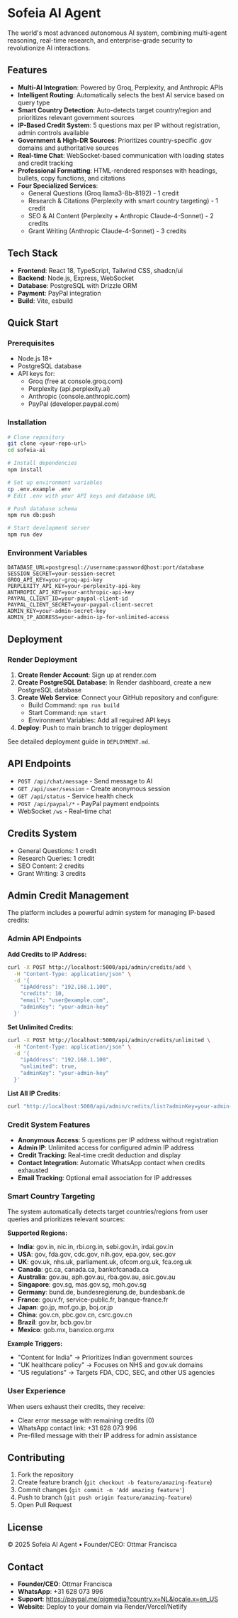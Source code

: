 # Sofeia AI Agent

The world's most advanced autonomous AI system, combining multi-agent reasoning, real-time research, and enterprise-grade security to revolutionize AI interactions.

## Features

- **Multi-AI Integration**: Powered by Groq, Perplexity, and Anthropic APIs
- **Intelligent Routing**: Automatically selects the best AI service based on query type
- **Smart Country Detection**: Auto-detects target country/region and prioritizes relevant government sources
- **IP-Based Credit System**: 5 questions max per IP without registration, admin controls available
- **Government & High-DR Sources**: Prioritizes country-specific .gov domains and authoritative sources
- **Real-time Chat**: WebSocket-based communication with loading states and credit tracking
- **Professional Formatting**: HTML-rendered responses with headings, bullets, copy functions, and citations
- **Four Specialized Services**:
  - General Questions (Groq llama3-8b-8192) - 1 credit
  - Research & Citations (Perplexity with smart country targeting) - 1 credit
  - SEO & AI Content (Perplexity + Anthropic Claude-4-Sonnet) - 2 credits
  - Grant Writing (Anthropic Claude-4-Sonnet) - 3 credits

## Tech Stack

- **Frontend**: React 18, TypeScript, Tailwind CSS, shadcn/ui
- **Backend**: Node.js, Express, WebSocket
- **Database**: PostgreSQL with Drizzle ORM
- **Payment**: PayPal integration
- **Build**: Vite, esbuild

## Quick Start

### Prerequisites

- Node.js 18+ 
- PostgreSQL database
- API keys for:
  - Groq (free at console.groq.com)
  - Perplexity (api.perplexity.ai)
  - Anthropic (console.anthropic.com)
  - PayPal (developer.paypal.com)

### Installation

```bash
# Clone repository
git clone <your-repo-url>
cd sofeia-ai

# Install dependencies
npm install

# Set up environment variables
cp .env.example .env
# Edit .env with your API keys and database URL

# Push database schema
npm run db:push

# Start development server
npm run dev
```

### Environment Variables

```env
DATABASE_URL=postgresql://username:password@host:port/database
SESSION_SECRET=your-session-secret
GROQ_API_KEY=your-groq-api-key
PERPLEXITY_API_KEY=your-perplexity-api-key
ANTHROPIC_API_KEY=your-anthropic-api-key
PAYPAL_CLIENT_ID=your-paypal-client-id
PAYPAL_CLIENT_SECRET=your-paypal-client-secret
ADMIN_KEY=your-admin-secret-key
ADMIN_IP_ADDRESS=your-admin-ip-for-unlimited-access
```

## Deployment

### Render Deployment

1. **Create Render Account**: Sign up at render.com
2. **Create PostgreSQL Database**: In Render dashboard, create a new PostgreSQL database
3. **Create Web Service**: Connect your GitHub repository and configure:
   - Build Command: `npm run build`
   - Start Command: `npm start`
   - Environment Variables: Add all required API keys
4. **Deploy**: Push to main branch to trigger deployment

See detailed deployment guide in `DEPLOYMENT.md`.

## API Endpoints

- `POST /api/chat/message` - Send message to AI
- `GET /api/user/session` - Create anonymous session
- `GET /api/status` - Service health check
- `POST /api/paypal/*` - PayPal payment endpoints
- WebSocket `/ws` - Real-time chat

## Credits System

- General Questions: 1 credit
- Research Queries: 1 credit  
- SEO Content: 2 credits
- Grant Writing: 3 credits

## Admin Credit Management

The platform includes a powerful admin system for managing IP-based credits:

### Admin API Endpoints

**Add Credits to IP Address:**
```bash
curl -X POST http://localhost:5000/api/admin/credits/add \
  -H "Content-Type: application/json" \
  -d '{
    "ipAddress": "192.168.1.100",
    "credits": 10,
    "email": "user@example.com",
    "adminKey": "your-admin-key"
  }'
```

**Set Unlimited Credits:**
```bash
curl -X POST http://localhost:5000/api/admin/credits/unlimited \
  -H "Content-Type: application/json" \
  -d '{
    "ipAddress": "192.168.1.100",
    "unlimited": true,
    "adminKey": "your-admin-key"
  }'
```

**List All IP Credits:**
```bash
curl "http://localhost:5000/api/admin/credits/list?adminKey=your-admin-key"
```

### Credit System Features

- **Anonymous Access**: 5 questions per IP address without registration
- **Admin IP**: Unlimited access for configured admin IP address  
- **Credit Tracking**: Real-time credit deduction and display
- **Contact Integration**: Automatic WhatsApp contact when credits exhausted
- **Email Tracking**: Optional email association for IP addresses

### Smart Country Targeting

The system automatically detects target countries/regions from user queries and prioritizes relevant sources:

**Supported Regions:**
- **India**: gov.in, nic.in, rbi.org.in, sebi.gov.in, irdai.gov.in
- **USA**: gov, fda.gov, cdc.gov, nih.gov, epa.gov, sec.gov
- **UK**: gov.uk, nhs.uk, parliament.uk, ofcom.org.uk, fca.org.uk
- **Canada**: gc.ca, canada.ca, bankofcanada.ca
- **Australia**: gov.au, aph.gov.au, rba.gov.au, asic.gov.au
- **Singapore**: gov.sg, mas.gov.sg, moh.gov.sg
- **Germany**: bund.de, bundesregierung.de, bundesbank.de
- **France**: gouv.fr, service-public.fr, banque-france.fr
- **Japan**: go.jp, mof.go.jp, boj.or.jp
- **China**: gov.cn, pbc.gov.cn, csrc.gov.cn
- **Brazil**: gov.br, bcb.gov.br
- **Mexico**: gob.mx, banxico.org.mx

**Example Triggers:**
- "Content for India" → Prioritizes Indian government sources
- "UK healthcare policy" → Focuses on NHS and gov.uk domains
- "US regulations" → Targets FDA, CDC, SEC, and other US agencies

### User Experience

When users exhaust their credits, they receive:
- Clear error message with remaining credits (0)
- WhatsApp contact link: +31 628 073 996  
- Pre-filled message with their IP address for admin assistance

## Contributing

1. Fork the repository
2. Create feature branch (`git checkout -b feature/amazing-feature`)
3. Commit changes (`git commit -m 'Add amazing feature'`)
4. Push to branch (`git push origin feature/amazing-feature`)
5. Open Pull Request

## License

© 2025 Sofeia AI Agent • Founder/CEO: Ottmar Francisca

## Contact

- **Founder/CEO**: Ottmar Francisca
- **WhatsApp**: +31 628 073 996
- **Support**: https://paypal.me/ojgmedia?country.x=NL&locale.x=en_US
- **Website**: Deploy to your domain via Render/Vercel/Netlify
